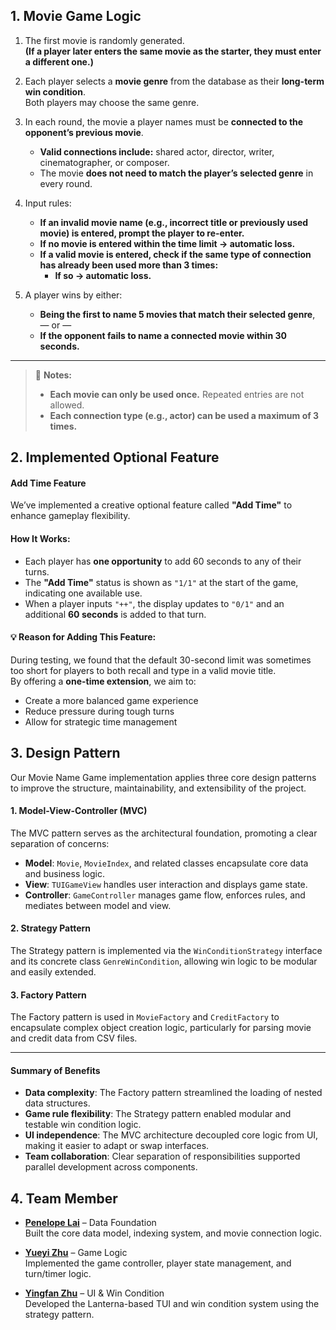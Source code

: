 ## 1. Movie Game Logic

1. The first movie is randomly generated.  
   **(If a player later enters the same movie as the starter, they must enter a different one.)**

2. Each player selects a **movie genre** from the database as their **long-term win condition**.  
   Both players may choose the same genre.

3. In each round, the movie a player names must be **connected to the opponent’s previous movie**.  
   - **Valid connections include:** shared actor, director, writer, cinematographer, or composer.  
   - The movie **does not need to match the player’s selected genre** in every round.

4. Input rules:
   - **If an invalid movie name (e.g., incorrect title or previously used movie) is entered, prompt the player to re-enter.**
   - **If no movie is entered within the time limit → automatic loss.**
   - **If a valid movie is entered, check if the same type of connection has already been used more than 3 times:**
     - **If so → automatic loss.**

5. A player wins by either:  
   - **Being the first to name 5 movies that match their selected genre**,  
   — or —  
   - **If the opponent fails to name a connected movie within 30 seconds.**

---

> 📌 **Notes:**  
> - **Each movie can only be used once.** Repeated entries are not allowed.  
> - **Each connection type (e.g., actor) can be used a maximum of 3 times.**

## 2. Implemented Optional Feature

#### Add Time Feature

We’ve implemented a creative optional feature called **"Add Time"** to enhance gameplay flexibility.

#### How It Works:
- Each player has **one opportunity** to add 60 seconds to any of their turns.
- The **"Add Time"** status is shown as `"1/1"` at the start of the game, indicating one available use.
- When a player inputs `"++"`, the display updates to `"0/1"` and an additional **60 seconds** is added to that turn.

#### 💡 Reason for Adding This Feature:
During testing, we found that the default 30-second limit was sometimes too short for players to both recall and type in a valid movie title.  
By offering a **one-time extension**, we aim to:
- Create a more balanced game experience  
- Reduce pressure during tough turns  
- Allow for strategic time management


## 3. Design Pattern

Our Movie Name Game implementation applies three core design patterns to improve the structure, maintainability, and extensibility of the project.

#### 1. Model-View-Controller (MVC)
The MVC pattern serves as the architectural foundation, promoting a clear separation of concerns:

- **Model**: `Movie`, `MovieIndex`, and related classes encapsulate core data and business logic.
- **View**: `TUIGameView` handles user interaction and displays game state.
- **Controller**: `GameController` manages game flow, enforces rules, and mediates between model and view.

#### 2. Strategy Pattern
The Strategy pattern is implemented via the `WinConditionStrategy` interface and its concrete class `GenreWinCondition`, allowing win logic to be modular and easily extended.

#### 3. Factory Pattern
The Factory pattern is used in `MovieFactory` and `CreditFactory` to encapsulate complex object creation logic, particularly for parsing movie and credit data from CSV files.

---

#### Summary of Benefits

- **Data complexity**: The Factory pattern streamlined the loading of nested data structures.
- **Game rule flexibility**: The Strategy pattern enabled modular and testable win condition logic.
- **UI independence**: The MVC architecture decoupled core logic from UI, making it easier to adapt or swap interfaces.
- **Team collaboration**: Clear separation of responsibilities supported parallel development across components.

## 4. Team Member

- [**Penelope Lai**](https://github.com/laixinran) – Data Foundation  
  Built the core data model, indexing system, and movie connection logic.

- [**Yueyi Zhu**](https://github.com/Yueyyyyyyyy) – Game Logic  
  Implemented the game controller, player state management, and turn/timer logic.

- [**Yingfan Zhu**](https://github.com/Zhuy01) – UI & Win Condition  
  Developed the Lanterna-based TUI and win condition system using the strategy pattern.

